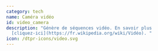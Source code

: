 ```yaml
---
category: tech
name: Caméra vidéo
id: video_camera
description: "Génère de séquences vidéo. En savoir plus
  [cliquez-ici](https://fr.wikipedia.org/wiki/Vidéo). "
icon: /dtpr-icons/video.svg
---
```

